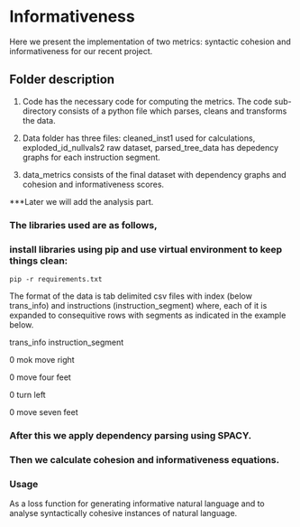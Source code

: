 # Informativeness
Here we present the implementation of two metrics: syntactic cohesion and informativeness for our recent project.

## Folder description
1. Code has the necessary code for computing the metrics. The code sub-directory consists of a python file which parses, cleans and transforms the data.

2. Data folder has three files: cleaned_inst1 used for calculations, exploded_id_nullvals2 raw dataset, parsed_tree_data has depedency graphs for each instruction segment.

3. data_metrics consists of the final dataset with dependency graphs and cohesion and informativeness scores. 

***Later we will add the analysis part.

### The libraries used are as follows, 
### install libraries using pip and use virtual environment to keep things clean:

```
pip -r requirements.txt
```

The format of the data is tab delimited csv files with index (below trans_info) and instructions (instruction_segment) 
where, each of it is expanded to consequitive rows with segments as indicated in the example below. 

trans_info	instruction_segment

0	 mok move right 

0	 move four feet 

0	 turn left 

0	 move seven feet 

### After this we apply dependency parsing using SPACY. 
### Then we calculate cohesion and informativeness equations. 

### Usage 
As a loss function for generating informative natural language and to analyse syntactically cohesive instances of natural language.

